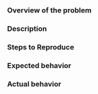  <!-- PLEASE READ THE FOLLOWING INSTRUCTIONS -->

<!-- Is it a bug/feature/question or do you need help? -->

### Overview of the problem

<!-- UNCOMMENT THE APPROPRIATE LINES -->

<!-- I'm using karma-nightmare **version** [x.x.x] -->
<!-- I am sure this issue is **not a duplicate**? -->

### Description

<!-- Description of the bug, enhancement, or question -->

### Steps to Reproduce

<!--
1. First Step
2. Second Step
3. and so on...
-->

### Expected behavior

<!-- What you expected to happen -->

### Actual behavior

<!-- What actually happened -->

